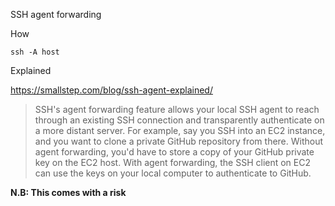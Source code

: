 SSH agent forwarding

How

```
ssh -A host
```

Explained

https://smallstep.com/blog/ssh-agent-explained/

> SSH's agent forwarding feature allows your local SSH agent to reach through an existing SSH connection and transparently authenticate on a more distant server. For example, say you SSH into an EC2 instance, and you want to clone a private GitHub repository from there. Without agent forwarding, you'd have to store a copy of your GitHub private key on the EC2 host. With agent forwarding, the SSH client on EC2 can use the keys on your local computer to authenticate to GitHub.

**N.B: This comes with a risk**
